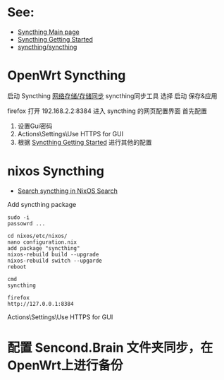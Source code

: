 # See:
- [Syncthing Main page](https://syncthing.net/)
- [Syncthing Getting Started](https://docs.syncthing.net/intro/getting-started.html)
- [ syncthing/syncthing](https://github.com/syncthing/syncthing)

# OpenWrt Syncthing
启动 Syncthing
[网络存储/存储同步](http://192.168.2.2/cgi-bin/luci/admin/nas/syncthing)
syncthing同步工具
选择 启动 
保存&应用
 
firefox
打开 192.168.2.2:8384 
进入 syncthing 的网页配置界面
首先配置 
1. 设置Gui密码
2. Actions\Settings\Use HTTPS for GUI
3. 根据 [Syncthing Getting Started](https://docs.syncthing.net/intro/getting-started.html) 进行其他的配置




# nixos Syncthing
  
  - [Search syncthing in NixOS Search](https://search.nixos.org/packages?channel=21.11&from=0&size=50&sort=relevance&type=packages&query=syncthing)
  
  Add syncthing package
  
  ```
  sudo -i
  passowrd ...
  
  cd nixos/etc/nixos/
  nano configuration.nix
  add package "syncthing"
  nixos-rebuild build --upgrade
  nixos-rebuild switch --upgarde
  reboot
  
  cmd 
  syncthing
  
  firefox 
  http://127.0.0.1:8384
  
 ```
 Actions\Settings\Use HTTPS for GUI
 
 # 配置 Sencond.Brain 文件夹同步，在OpenWrt上进行备份
 
